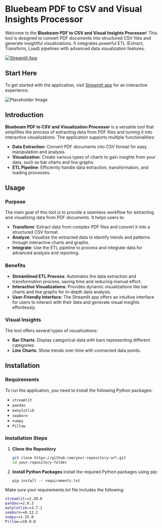 # Bluebeam PDF to CSV and Visual Insights Processor

Welcome to the **Bluebeam PDF to CSV and Visual Insights Processor**! This tool is designed to convert PDF documents into structured CSV files and generate insightful visualizations. It integrates powerful ETL (Extract, Transform, Load) pipelines with advanced data visualization features.

[![Streamlit App](https://static.streamlit.io/badges/streamlit_badge_black_white.svg)](https://bluebeam-extraction-and-visualization.streamlit.app/)


## Start Here

To get started with the application, visit [Streamlit app](https://bluebeam-extraction-and-visualization.streamlit.app/) for an interactive experience.

![Placeholder Image](https://via.placeholder.com/600x400)  <!-- Replace with your actual image -->

## Introduction

**Bluebeam PDF to CSV and Visualization Processor** is a versatile tool that simplifies the process of extracting data from PDF files and turning it into interactive visualizations. The application supports multiple functionalities:

- **Data Extraction**: Convert PDF documents into CSV format for easy manipulation and analysis.
- **Visualization**: Create various types of charts to gain insights from your data, such as bar charts and line graphs.
- **ETL Pipeline**: Efficiently handle data extraction, transformation, and loading processes.

## Usage

### Purpose

The main goal of this tool is to provide a seamless workflow for extracting and visualizing data from PDF documents. It helps users to:

- **Transform**: Extract data from complex PDF files and convert it into a structured CSV format.
- **Analyze**: Visualize the extracted data to identify trends and patterns through interactive charts and graphs.
- **Integrate**: Use the ETL pipeline to process and integrate data for advanced analysis and reporting.

### Benefits

- **Streamlined ETL Process**: Automates the data extraction and transformation process, saving time and reducing manual effort.
- **Interactive Visualizations**: Provides dynamic visualizations like bar charts and line graphs for in-depth data analysis.
- **User-Friendly Interface**: The Streamlit app offers an intuitive interface for users to interact with their data and generate visual insights effortlessly.

### Visual Insights

The tool offers several types of visualizations:

- **Bar Charts**: Display categorical data with bars representing different categories.
- **Line Charts**: Show trends over time with connected data points.

## Installation

### Requirements

To run the application, you need to install the following Python packages:

- `streamlit`
- `pandas`
- `matplotlib`
- `seaborn`
- `numpy`
- `Pillow`

### Installation Steps

1. **Clone the Repository**

   ```bash
   git clone https://github.com/your-repository-url.git
   cd your-repository-folder
2. **Install Python Packages**
  install the required Python packages using pip:
   ```bash
   pip install -r requirements.txt
Make sure your requirements.txt file includes the following:
   ```bash
   streamlit==1.20.0
   pandas==2.0.3
   matplotlib==3.7.1
   seaborn==0.12.2
   numpy==1.25.0
   Pillow==10.0.0
